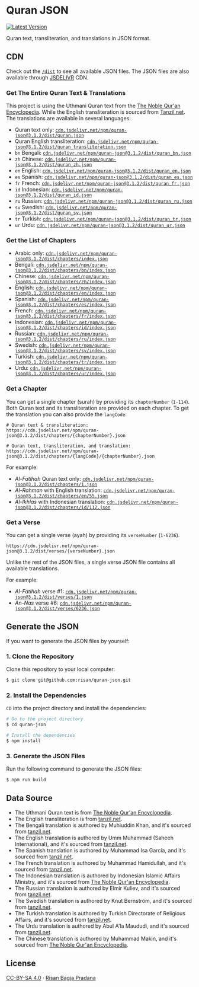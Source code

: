 # Quran JSON

[![Latest Version](https://badgen.net/npm/v/quran-json)](https://www.npmjs.com/package/quran-json)

Quran text, transliteration, and translations in JSON format.

## CDN

Check out the [`/dist`](https://github.com/risan/quran-json/tree/master/dist) to see all available JSON files. The JSON files are also available through [JSDELIVR](https://www.jsdelivr.com/package/npm/quran-json?path=dist) CDN.

### Get The Entire Quran Text & Translations

This project is using the Uthmani Quran text from the [The Noble Qur'an Encyclopedia](https://quranenc.com/en/home). While the English transliteration is sourced from [Tanzil.net](https://tanzil.net/trans/en.transliteration). The translations are available in several languages:

- Quran text only: [`cdn.jsdelivr.net/npm/quran-json@3.1.2/dist/quran.json`](https://cdn.jsdelivr.net/npm/quran-json@3.1.2/dist/quran.json)
- Quran English transliteration: [`cdn.jsdelivr.net/npm/quran-json@3.1.2/dist/quran_transliteration.json`](https://cdn.jsdelivr.net/npm/quran-json@3.1.2/dist/quran_transliteration.json)
- `bn` Bengali: [`cdn.jsdelivr.net/npm/quran-json@3.1.2/dist/quran_bn.json`](https://cdn.jsdelivr.net/npm/quran-json@3.1.2/dist/quran_bn.json)
- `zh` Chinese: [`cdn.jsdelivr.net/npm/quran-json@3.1.2/dist/quran_zh.json`](https://cdn.jsdelivr.net/npm/quran-json@3.1.2/dist/quran_zh.json)
- `en` English: [`cdn.jsdelivr.net/npm/quran-json@3.1.2/dist/quran_en.json`](https://cdn.jsdelivr.net/npm/quran-json@3.1.2/dist/quran_en.json)
- `es` Spanish: [`cdn.jsdelivr.net/npm/quran-json@3.1.2/dist/quran_es.json`](https://cdn.jsdelivr.net/npm/quran-json@3.1.2/dist/quran_es.json)
- `fr` French: [`cdn.jsdelivr.net/npm/quran-json@3.1.2/dist/quran_fr.json`](https://cdn.jsdelivr.net/npm/quran-json@3.1.2/dist/quran_fr.json)
- `id` Indonesian: [`cdn.jsdelivr.net/npm/quran-json@3.1.2/dist/quran_id.json`](https://cdn.jsdelivr.net/npm/quran-json@3.1.2/dist/quran_id.json)
- `ru` Russian: [`cdn.jsdelivr.net/npm/quran-json@3.1.2/dist/quran_ru.json`](https://cdn.jsdelivr.net/npm/quran-json@3.1.2/dist/quran_ru.json)
- `sv` Swedish: [`cdn.jsdelivr.net/npm/quran-json@3.1.2/dist/quran_sv.json`](https://cdn.jsdelivr.net/npm/quran-json@3.1.2/dist/quran_sv.json)
- `tr` Turkish: [`cdn.jsdelivr.net/npm/quran-json@3.1.2/dist/quran_tr.json`](https://cdn.jsdelivr.net/npm/quran-json@3.1.2/dist/quran_tr.json)
- `ur` Urdu: [`cdn.jsdelivr.net/npm/quran-json@3.1.2/dist/quran_ur.json`](https://cdn.jsdelivr.net/npm/quran-json@3.1.2/dist/quran_ur.json)

### Get the List of Chapters

- Arabic only: [`cdn.jsdelivr.net/npm/quran-json@3.1.2/dist/chapters/index.json`](https://cdn.jsdelivr.net/npm/quran-json@3.1.2/dist/chapters/index.json)
- Bengali: [`cdn.jsdelivr.net/npm/quran-json@3.1.2/dist/chapters/bn/index.json`](https://cdn.jsdelivr.net/npm/quran-json@3.1.2/dist/chapters/bn/index.json)
- Chinese: [`cdn.jsdelivr.net/npm/quran-json@3.1.2/dist/chapters/zh/index.json`](https://cdn.jsdelivr.net/npm/quran-json@3.1.2/dist/chapters/zh/index.json)
- English: [`cdn.jsdelivr.net/npm/quran-json@3.1.2/dist/chapters/en/index.json`](https://cdn.jsdelivr.net/npm/quran-json@3.1.2/dist/chapters/en/index.json)
- Spanish: [`cdn.jsdelivr.net/npm/quran-json@3.1.2/dist/chapters/es/index.json`](https://cdn.jsdelivr.net/npm/quran-json@3.1.2/dist/chapters/es/index.json)
- French: [`cdn.jsdelivr.net/npm/quran-json@3.1.2/dist/chapters/fr/index.json`](https://cdn.jsdelivr.net/npm/quran-json@3.1.2/dist/chapters/fr/index.json)
- Indonesian: [`cdn.jsdelivr.net/npm/quran-json@3.1.2/dist/chapters/id/index.json`](https://cdn.jsdelivr.net/npm/quran-json@3.1.2/dist/chapters/id/index.json)
- Russian: [`cdn.jsdelivr.net/npm/quran-json@3.1.2/dist/chapters/ru/index.json`](https://cdn.jsdelivr.net/npm/quran-json@3.1.2/dist/chapters/ru/index.json)
- Swedish: [`cdn.jsdelivr.net/npm/quran-json@3.1.2/dist/chapters/sv/index.json`](https://cdn.jsdelivr.net/npm/quran-json@3.1.2/dist/chapters/sv/index.json)
- Turkish: [`cdn.jsdelivr.net/npm/quran-json@3.1.2/dist/chapters/tr/index.json`](https://cdn.jsdelivr.net/npm/quran-json@3.1.2/dist/chapters/tr/index.json)
- Urdu: [`cdn.jsdelivr.net/npm/quran-json@3.1.2/dist/chapters/ur/index.json`](https://cdn.jsdelivr.net/npm/quran-json@3.1.2/dist/chapters/ur/index.json)

### Get a Chapter

You can get a single chapter (surah) by providing its `chapterNumber` (`1-114`). Both Quran text and its transliteration are provided on each chapter. To get the translation you can also provide the `langCode`:

```
# Quran text & transliteration:
https://cdn.jsdelivr.net/npm/quran-json@3.1.2/dist/chapters/{chapterNumber}.json

# Quran text, transliteration, and translation:
https://cdn.jsdelivr.net/npm/quran-json@3.1.2/dist/chapters/{langCode}/{chapterNumber}.json
```

For example:

* *Al-Fatihah* Quran text only: [`cdn.jsdelivr.net/npm/quran-json@3.1.2/dist/chapters/1.json`](https://cdn.jsdelivr.net/npm/quran-json@3.1.2/dist/chapters/1.json)
* *Al-Rahman* with English translation: [`cdn.jsdelivr.net/npm/quran-json@3.1.2/dist/chapters/en/55.json`](https://cdn.jsdelivr.net/npm/quran-json@3.1.2/dist/chapters/en/55.json)
* *Al-Ikhlas* with Indonesian translation: [`cdn.jsdelivr.net/npm/quran-json@3.1.2/dist/chapters/id/112.json`](https://cdn.jsdelivr.net/npm/quran-json@3.1.2/dist/chapters/id/112.json)

### Get a Verse

You can get a single verse (ayah) by providing its `verseNumber` (`1-6236`).

```
https://cdn.jsdelivr.net/npm/quran-json@3.1.2/dist/verses/{verseNumber}.json
```

Unlike the rest of the JSON files, a single verse JSON file contains all available translations.

For example:

* *Al-Fatihah* verse #1: [`cdn.jsdelivr.net/npm/quran-json@3.1.2/dist/verses/1.json`](https://cdn.jsdelivr.net/npm/quran-json@3.1.2/dist/verses/1.json)
* *An-Nas* verse #6: [`cdn.jsdelivr.net/npm/quran-json@3.1.2/dist/verses/6236.json`](https://cdn.jsdelivr.net/npm/quran-json@3.1.2/dist/verses/6236.json)

## Generate the JSON

If you want to generate the JSON files by yourself:

### 1. Clone the Repository

Clone this repository to your local computer:

```bash
$ git clone git@github.com:risan/quran-json.git
```

### 2. Install the Dependencies

`CD` into the project directory and install the dependencies:

```bash
# Go to the project directory
$ cd quran-json

# Install the dependencies
$ npm install
```

### 3. Generate the JSON Files

Run the following command to generate the JSON files:

```bash
$ npm run build
```

## Data Source

* The Uthmani Quran text is from [The Noble Qur'an Encyclopedia](https://quranenc.com/en/home).
* The English transliteration is from [tanzil.net](https://tanzil.net/trans/en.transliteration).
* The Bengali translation is authored by Muhiuddin Khan, and it's sourced from [tanzil.net](https://tanzil.net/trans/bn.bengali).
* The English translation is authored by Umm Muhammad (Saheeh International), and it's sourced from [tanzil.net](https://tanzil.net/trans/en.sahih).
* The Spanish translation is authored by Muhammad Isa García, and it's sourced from [tanzil.net](https://tanzil.net/trans/es.garcia).
* The French translation is authored by Muhammad Hamidullah, and it's sourced from [tanzil.net](https://tanzil.net/trans/fr.hamidullah).
* The Indonesian translation is authored by Indonesian Islamic Affairs Ministry, and it's sourced from [The Noble Qur'an Encyclopedia](https://quranenc.com/en/browse/indonesian_affairs).
* The Russian translation is authored by Elmir Kuliev, and it's sourced from [tanzil.net](https://tanzil.net/trans/ru.kuliev).
* The Swedish translation is authored by Knut Bernström, and it's sourced from [tanzil.net](https://tanzil.net/trans/sv.bernstrom).
* The Turkish translation is authored by Turkish Directorate of Religious Affairs, and it's sourced from [tanzil.net](https://tanzil.net/trans/tr.diyanet).
* The Urdu translation is authored by Abul A'la Maududi, and it's sourced from [tanzil.net](https://tanzil.net/trans/ur.maududi).
* The Chinese translation is authored by Muhammad Makin, and it's sourced from [The Noble Qur'an Encyclopedia](https://quranenc.com/en/browse/chinese_makin).

## License

[CC-BY-SA 4.0](https://github.com/risan/quran-json/blob/master/LICENSE.txt) · [Risan Bagja Pradana](https://risanb.com)
